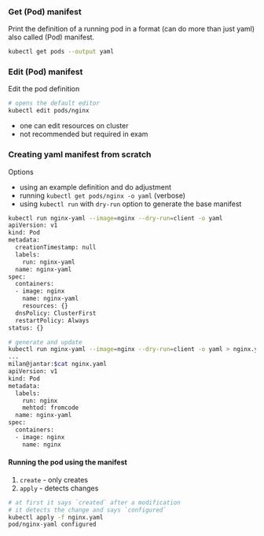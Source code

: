 ### Get (Pod) manifest

Print the definition of a running pod in a format (can do more than just yaml) also called (Pod) manifest.
```bash
kubectl get pods --output yaml
```

### Edit (Pod) manifest

Edit the pod definition
```bash
# opens the default editor
kubectl edit pods/nginx
```
- one can edit resources on cluster
- not recommended but required in exam

### Creating yaml manifest from scratch

Options
- using an example definition and do adjustment
- running `kubectl get pods/nginx -o yaml` (verbose)
- using `kubectl run` with `dry-run` option to generate the base manifest

```bash
kubectl run nginx-yaml --image=nginx --dry-run=client -o yaml
apiVersion: v1
kind: Pod
metadata:
  creationTimestamp: null
  labels:
    run: nginx-yaml
  name: nginx-yaml
spec:
  containers:
  - image: nginx
    name: nginx-yaml
    resources: {}
  dnsPolicy: ClusterFirst
  restartPolicy: Always
status: {}
```

```bash
# generate and update
kubectl run nginx-yaml --image=nginx --dry-run=client -o yaml > nginx.yaml
...
milan@jantar:$cat nginx.yaml
apiVersion: v1
kind: Pod
metadata:
  labels:
    run: nginx
    mehtod: fromcode
  name: nginx-yaml
spec:
  containers:
  - image: nginx
    name: nginx
```
#### Running the pod using the manifest

1. `create` - only creates
2. `apply` - detects changes

```bash
# at first it says `created` after a modification
# it detects the change and says `configured`
kubectl apply -f nginx.yaml
pod/nginx-yaml configured
```


